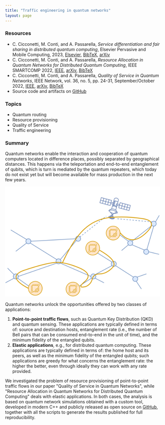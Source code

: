 ```yaml
---
title: "Traffic engineering in quantum networks"
layout: page
---
```


### Resources

- C. Cicconetti, M. Conti, and A. Passarella, _Service differentiation and fair sharing in distributed quantum computing_, Elsevier Pervasive and Mobile Computing, 2023, [Elsevier](https://doi.org/10.1016/j.pmcj.2023.101758), [BibTeX](bib/pmc2023.bib), [arXiv](https://arxiv.org/abs/2301.03977)    
- C. Cicconetti, M. Conti, and A. Passarella, _Resource Allocation in Quantum Networks for Distributed Quantum Computing_, IEEE SMARTCOMP 2022, 
[IEEE](https://ieeexplore.ieee.org/document/9820750), [arXiv](https://arxiv.org/abs/2203.06385), [BibTeX](bib/smartcomp2022stateless.bib)
- C. Cicconetti, M. Conti, and A. Passarella, _Quality of Service in Quantum Networks_, IEEE Network, vol. 36, no. 5, pp. 24-31, September/October 2022, [IEEE](https://ieeexplore.ieee.org/document/9964002), [arXiv](https://arxiv.org/abs/2204.09538), [BibTeX](bib/network2022.bib)
- Source code and artifacts on [GitHub](https://github.com/ccicconetti/quantum-routing)



### Topics

- Quantum routing
- Resource provisioning
- Quality of Service
- Traffic engineering

### Summary

Quantum networks enable the interaction and cooperation of quantum computers located in difference places, possibly separated by geographical distances.
This happens via the teleportation and end-to-end entanglement of qubits, which is turn is mediated by the quantum repeaters, which today do not exist yet but will become available for mass production in the next few years.

![](pictures/quantum-internet.png)

Quantum networks unlock the opportunities offered by two classes of applications:

1. **Point-to-point traffic flows**, such as Quantum Key Distribution (QKD) and quantum sensing. These applications are typically defined in terms of: source and destination hosts, entanglement rate (i.e., the number of Bell pairs that can be consumed end-to-end in the unit of time), and the minimum fidelity of the entangled qubits.
2. **Elastic applications**, e.g., for distributed quantum computing. These applications are typically defined in terms of: the home host and its peers, as well as the minimum fidelity of the entangled qubits; such applications are greedy for what concerns the entanglement rate: the higher the better, even through ideally they can work with any rate provided.

We investigated the problem of resource provisioning of point-to-point traffic flows in our paper "Quality of Service in Quantum Networks", while "Resource Allocation in Quantum Networks for Distributed Quantum Computing" deals with elastic applications.
In both cases, the analysis is based on quantum network simulations obtained with a custom tool, developed in modern C++ and publicly released as open source on [GitHub](https://github.com/ccicconetti/quantum-routing), together with all the scripts to generate the results published for full reproducibility.
